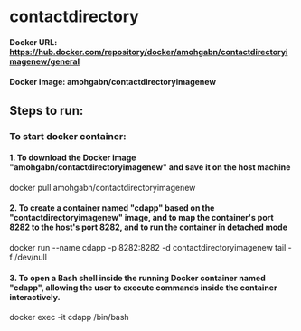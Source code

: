 # contactdirectory

#### Docker URL: https://hub.docker.com/repository/docker/amohgabn/contactdirectoryimagenew/general
#### Docker image: amohgabn/contactdirectoryimagenew

## Steps to run:
### To start docker container:
  #### 1. To download the Docker image "amohgabn/contactdirectoryimagenew" and save it on the host machine
  docker pull amohgabn/contactdirectoryimagenew 
  #### 2. To create a container named "cdapp" based on the "contactdirectoryimagenew" image, and to map the container's port 8282 to the host's port 8282,           and to run the container in detached mode
  docker run --name cdapp -p 8282:8282 -d contactdirectoryimagenew tail -f /dev/null
  #### 3. To open a Bash shell inside the running Docker container named "cdapp", allowing the user to execute commands inside the container interactively.
  docker exec -it cdapp /bin/bash
     

